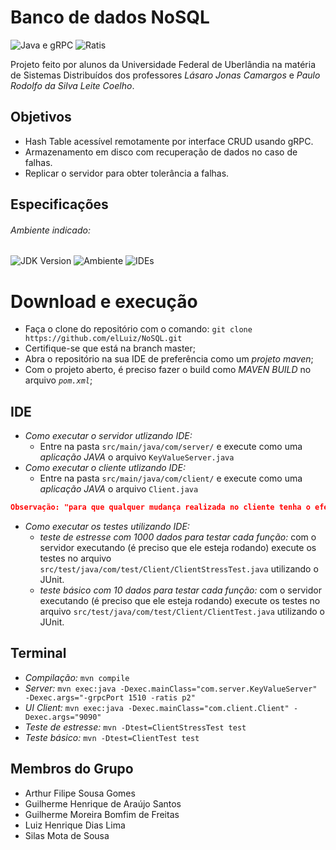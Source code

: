 # Banco de dados NoSQL

![Java e gRPC](https://img.shields.io/badge/JAVA-gRPC-yellow)
![Ratis](https://img.shields.io/badge/%20-Ratis-brightgreen)

Projeto feito por alunos da Universidade Federal de Uberlândia na matéria de Sistemas Distribuídos dos professores *Lásaro Jonas Camargos* e *Paulo Rodolfo da Silva Leite Coelho*.

## Objetivos

- Hash Table acessível remotamente por interface CRUD usando gRPC.
- Armazenamento em disco com recuperação de dados no caso de falhas.
- Replicar o servidor para obter tolerância a falhas.

## Especificações

###### Ambiente indicado:

![JDK Version](https://img.shields.io/badge/openjdk-v11.0.9.1-orange)
![Ambiente](https://img.shields.io/badge/Ambiente%20utilizado-Linux%20Ubuntu-blue)
![IDEs](https://img.shields.io/badge/Eclipse-IntelliJ-red)

# Download e execução

- Faça o clone do repositório com o comando: `git clone https://github.com/elLuiz/NoSQL.git`
- Certifique-se que está na branch master;
- Abra o repositório na sua IDE de preferência como um *projeto maven*;
- Com o projeto aberto, é preciso fazer o build como *MAVEN BUILD* no arquivo *`pom.xml`*;
## IDE
- *Como executar o servidor utlizando IDE:*
    - Entre na pasta `src/main/java/com/server/` e execute como uma *aplicação JAVA* o arquivo `KeyValueServer.java`
- *Como executar o cliente utlizando IDE:*
    - Entre na pasta `src/main/java/com/client/` e execute como uma *aplicação JAVA* o arquivo `Client.java`
````JSON
Observação: "para que qualquer mudança realizada no cliente tenha o efeito desejado, compilar todo o código novamente."
````

- *Como executar os testes utilizando IDE:*
    - *teste de estresse com 1000 dados para testar cada função:* com o servidor executando (é preciso que ele esteja rodando) execute os testes no arquivo `src/test/java/com/test/Client/ClientStressTest.java` utilizando o JUnit.
    - *teste básico com 10 dados para testar cada função:* com o servidor executando (é preciso que ele esteja rodando) execute os testes no arquivo `src/test/java/com/test/Client/ClientTest.java` utilizando o JUnit.
## Terminal
- *Compilação:* `mvn compile`
- *Server:* `mvn exec:java -Dexec.mainClass="com.server.KeyValueServer" -Dexec.args="-grpcPort 1510 -ratis p2"`
- *UI Client:* `mvn exec:java -Dexec.mainClass="com.client.Client" -Dexec.args="9090"`
- *Teste de estresse:* `mvn -Dtest=ClientStressTest test`  
- *Teste básico:* `mvn -Dtest=ClientTest test`

## Membros do Grupo

- Arthur Filipe Sousa Gomes
- Guilherme Henrique de Araújo Santos
- Guilherme Moreira Bomfim de Freitas
- Luiz Henrique Dias Lima
- Silas Mota de Sousa
